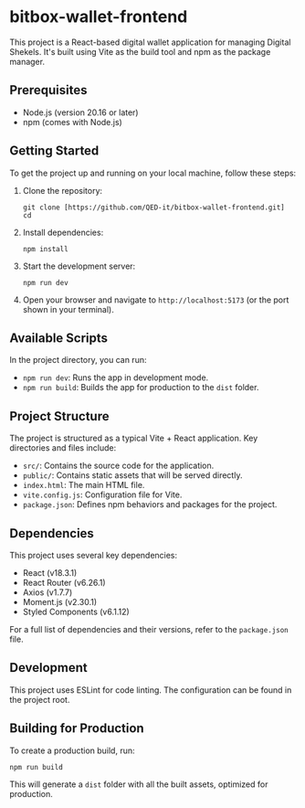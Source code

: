 # bitbox-wallet-frontend

This project is a React-based digital wallet application for managing Digital Shekels. It's built using Vite as the build tool and npm as the package manager.

## Prerequisites

- Node.js (version 20.16 or later)
- npm (comes with Node.js)

## Getting Started

To get the project up and running on your local machine, follow these steps:

1. Clone the repository:

   ```
   git clone [https://github.com/QED-it/bitbox-wallet-frontend.git]
   cd
   ```

2. Install dependencies:

   ```
   npm install
   ```

3. Start the development server:

   ```
   npm run dev
   ```

4. Open your browser and navigate to `http://localhost:5173` (or the port shown in your terminal).

## Available Scripts

In the project directory, you can run:

- `npm run dev`: Runs the app in development mode.
- `npm run build`: Builds the app for production to the `dist` folder.

## Project Structure

The project is structured as a typical Vite + React application. Key directories and files include:

- `src/`: Contains the source code for the application.
- `public/`: Contains static assets that will be served directly.
- `index.html`: The main HTML file.
- `vite.config.js`: Configuration file for Vite.
- `package.json`: Defines npm behaviors and packages for the project.

## Dependencies

This project uses several key dependencies:

- React (v18.3.1)
- React Router (v6.26.1)
- Axios (v1.7.7)
- Moment.js (v2.30.1)
- Styled Components (v6.1.12)

For a full list of dependencies and their versions, refer to the `package.json` file.

## Development

This project uses ESLint for code linting. The configuration can be found in the project root.

## Building for Production

To create a production build, run:

```
npm run build
```

This will generate a `dist` folder with all the built assets, optimized for production.
